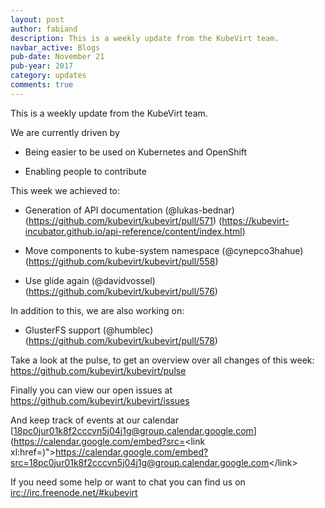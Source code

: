 ```yaml
---
layout: post
author: fabiand
description: This is a weekly update from the KubeVirt team.
navbar_active: Blogs
pub-date: November 21
pub-year: 2017
category: updates
comments: true
---
```


This is a weekly update from the KubeVirt team.

We are currently driven by

-   Being easier to be used on Kubernetes and OpenShift

-   Enabling people to contribute

<!-- more -->
This week we achieved to:

-   Generation of API documentation (@lukas-bednar)
    (<https://github.com/kubevirt/kubevirt/pull/571>)
    (<https://kubevirt-incubator.github.io/api-reference/content/index.html>)

-   Move components to kube-system namespace (@cynepco3hahue)
    (<https://github.com/kubevirt/kubevirt/pull/558>)

-   Use glide again (@davidvossel)
    (<https://github.com/kubevirt/kubevirt/pull/576>)

In addition to this, we are also working on:

-   GlusterFS support (@humblec)
    (<https://github.com/kubevirt/kubevirt/pull/578>)

Take a look at the pulse, to get an overview over all changes of this
week: <https://github.com/kubevirt/kubevirt/pulse>

Finally you can view our open issues at
<https://github.com/kubevirt/kubevirt/issues>

And keep track of events at our calendar
[18pc0jur01k8f2cccvn5j04j1g@group.calendar.google.com](https://calendar.google.com/embed?src=<link xl:href=)"&gt;https://calendar.google.com/embed?src=<18pc0jur01k8f2cccvn5j04j1g@group.calendar.google.com>&lt;/link&gt;

If you need some help or want to chat you can find us on
<irc://irc.freenode.net/#kubevirt>
